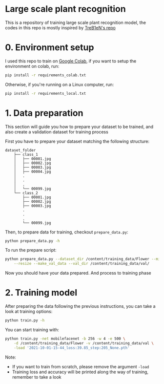 # Large scale plant recognition

This is a repository of training large scale plant recognition model, the codes in this repo is mostly inspired by [TreB1eN's repo](https://github.com/TreB1eN/InsightFace_Pytorch)

# 0. Environment setup
I used this repo to train on [Google Colab](https://research.google.com/colaboratory/), if you want to setup the environment on colab, run:
```bash
pip install -r requirements_colab.txt
```

Otherwise, if you're running on a Linux computer, run:
```bash
pip install -r requirements_local.txt
```

# 1. Data preparation
This section will guide you how to prepare your dataset to be trained, and also create a validation dataset for training process

First you have to prepare your dataset matching the following structure:
```
dataset_folder
    ├── class_1
    │   ├── 00001.jpg
    │   ├── 00002.jpg
    │   ├── 00003.jpg
    │   ├── 00004.jpg
    │   .
    │   .
    │   .
    │   └── 00099.jpg
    └── class_2
        ├── 00001.jpg
        ├── 00002.jpg
        ├── 00003.jpg
        .
        .
        .
        └── 00099.jpg
```

Then, to prepare data for training, checkout `prepare_data.py`:
```bash
python prepare_data.py -h
```

To run the prepare script:
```bash
python prepare_data.py --dataset_dir /content/training_data/Flower --min_set_size 3 \
    --resize --make_val_data --val_dir /content/training_data/val/
```

Now you should have your data prepared. And process to training phase

# 2. Training model
After preparing the data following the previous instructions, you can take a look at training options:
```bash
python train.py -h
```

You can start training with:
```bash
python train.py -net mobilefacenet -b 256 -w 4 -e 500 \
    -d /content/training_data/Flower -v /content/training_data/val \
    -load '2021-10-01-15-44_loss:39.85_step:205_None.pth'
```

Note: 
* If you want to train from scratch, please remove the argument `-load`
* Training loss and accuracy will be printed along the way of training, remember to take a look
